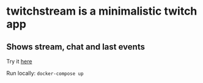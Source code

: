 # twitchstream is a minimalistic twitch app

## Shows stream, chat and last events

Try it [here](https://stream.seregayoga.com)

Run locally:
`docker-compose up`
